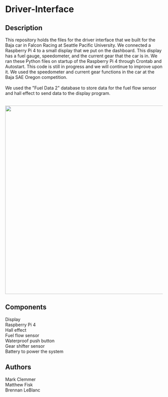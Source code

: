 # Driver-Interface
## Description
This repository holds the files for the driver interface that we built for the Baja car in Falcon Racing at Seattle Pacific University. We connected a Raspberry Pi 4 to a small display that we put on the dashboard. This display has a fuel gauge, speedometer, and the current gear that the car is in. We ran these Python files on startup of the Raspberry Pi 4 through Crontab and Autostart. This code is still in progress and we will continue to improve upon it. We used the speedometer and current gear functions in the car at the Baja SAE Oregon competition.<br><br>
We used the "Fuel Data 2" database to store data for the fuel flow sensor and hall effect to send data to the display program.

<br><img src = "https://github.com/mclemmer7/Driver-Interface/assets/94164990/4a3be574-bd6e-4304-b438-2f7341501ad1" width="600">

## Components
Display <br>
Raspberry Pi 4 <br>
Hall effect <br>
Fuel flow sensor <br>
Waterproof push button <br>
Gear shifter sensor <br>
Battery to power the system <br>


## Authors
Mark Clemmer<br>
Matthew Fisk<br>
Brennan LeBlanc <br> <br>


